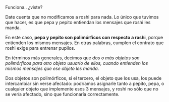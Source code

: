 Funciona.. ¿viste?

Date cuenta que no modificamos a roshi para nada. Lo único que tuvimos que hacer, es que pepa y pepito entiendan los mensajes que roshi les manda.

En este caso, **pepa y pepito son polimórficos con respecto a roshi**, porque entienden los mismos mensajes. En otras palabras, cumplen el contrato que roshi exige para entrenar pupilos.

En términos más generales, decimos que *dos o más objetos son polimórficos para otro objeto usuario de ellos, cuando entienden los mismos mensajes que ese objeto les manda*.

Dos objetos son polimórficos, si el tercero, el objeto que los usa, los puede intercambiar sin verse afectado: podríamos asignarle tanto a pepito, pepa, o cualquier objeto que implemente esos 3 mensajes, y roshi no sólo que no se vería afectado, sino que funcionaría correctamente.

